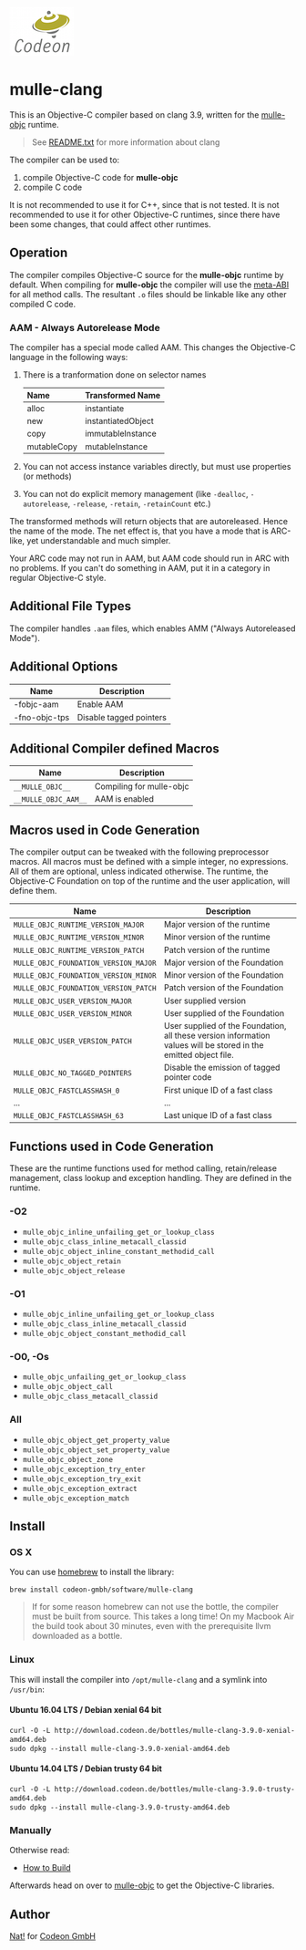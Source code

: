 [![Codeon Gmbh](CodeonLogo.png)](//www.codeon.de)

# mulle-clang

This is an Objective-C compiler based on clang 3.9, written for the [mulle-objc](//www.mulle-kybernetik.com/weblog/2015/mulle_objc_a_new_objective_c_.html)
runtime.

> See [README.txt](README.txt) for more information about clang

The compiler can be used to:

1. compile Objective-C code for **mulle-objc**
2. compile C code

It is not recommended to use it for C++, since that is not tested.
It is not recommended to use it for other Objective-C runtimes, since there
have been some changes, that could affect other runtimes.


## Operation

The compiler compiles Objective-C source for the **mulle-objc** runtime by default. When compiling for **mulle-objc** the compiler will use the [meta-ABI](//www.mulle-kybernetik.com/weblog/2015/mulle_objc_meta_call_convention.html) for all method calls. The resultant `.o` files should be linkable like any other compiled C code.


### AAM - Always Autorelease Mode

The compiler has a special mode called AAM. This changes the Objective-C language in the following ways:

1. There is a tranformation done on selector names

    Name           | Transformed Name
    ---------------|---------------------
    alloc          | instantiate
    new            | instantiatedObject
    copy           | immutableInstance
    mutableCopy    | mutableInstance
2. You can not access instance variables directly, but must use properties (or methods)
3. You can not do explicit memory management (like `-dealloc`, `-autorelease`, `-release`, `-retain`, `-retainCount` etc.)

The transformed methods will return objects that are autoreleased. Hence the name of the mode. The net effect is, that you have a mode that is ARC-like, yet understandable and much simpler.

Your ARC code may not run in AAM, but AAM code should run in ARC with no problems. If you can't do something in AAM, put it in a category in regular Objective-C style.


## Additional File Types

The compiler handles `.aam` files, which enables AMM ("Always Autoreleased Mode").


## Additional Options

Name           | Description
---------------|--------------------------------------
-fobjc-aam     | Enable AAM
-fno-objc-tps  | Disable tagged pointers


## Additional Compiler defined Macros

Name                 | Description
---------------------|--------------------------------------
`__MULLE_OBJC__`     | Compiling for mulle-objc
`__MULLE_OBJC_AAM__` | AAM is enabled


## Macros used in Code Generation


The compiler output can be tweaked with the following preprocessor macros.
All macros must be defined with a simple integer, no expressions. All of them
are optional, unless indicated otherwise. The runtime, the Objective-C Foundation
on top of the runtime and the user application, will define them.


Name                                  | Description
--------------------------------------|--------------------------------------
`MULLE_OBJC_RUNTIME_VERSION_MAJOR`    | Major version of the runtime
`MULLE_OBJC_RUNTIME_VERSION_MINOR`    | Minor version of the runtime
`MULLE_OBJC_RUNTIME_VERSION_PATCH`    | Patch version of the runtime
`MULLE_OBJC_FOUNDATION_VERSION_MAJOR` | Major version of the Foundation
`MULLE_OBJC_FOUNDATION_VERSION_MINOR` | Minor version of the Foundation
`MULLE_OBJC_FOUNDATION_VERSION_PATCH` | Patch version of the Foundation
`MULLE_OBJC_USER_VERSION_MAJOR`       | User supplied version
`MULLE_OBJC_USER_VERSION_MINOR`       | User supplied of the Foundation
`MULLE_OBJC_USER_VERSION_PATCH`       | User supplied of the Foundation, all these version information values will be stored in the emitted object file.
`MULLE_OBJC_NO_TAGGED_POINTERS`       | Disable the emission of tagged pointer code
`MULLE_OBJC_FASTCLASSHASH_0`          | First unique ID of a fast class
... | ...
`MULLE_OBJC_FASTCLASSHASH_63`         | Last unique ID of a fast class


## Functions used in Code Generation

These are the runtime functions used for method calling, retain/release management, class lookup and exception handling. They are
defined in the runtime.

### -O2

* `mulle_objc_inline_unfailing_get_or_lookup_class`
* `mulle_objc_class_inline_metacall_classid`
* `mulle_objc_object_inline_constant_methodid_call`
* `mulle_objc_object_retain`
* `mulle_objc_object_release`

### -O1

* `mulle_objc_inline_unfailing_get_or_lookup_class`
* `mulle_objc_class_inline_metacall_classid`
* `mulle_objc_object_constant_methodid_call`

### -O0, -Os

* `mulle_objc_unfailing_get_or_lookup_class`
* `mulle_objc_object_call`
* `mulle_objc_class_metacall_classid`

### All

* `mulle_objc_object_get_property_value`
* `mulle_objc_object_set_property_value`
* `mulle_objc_object_zone`
* `mulle_objc_exception_try_enter`
* `mulle_objc_exception_try_exit`
* `mulle_objc_exception_extract`
* `mulle_objc_exception_match`

## Install

### OS X

You can use [homebrew](//brew.sh) to install the library:

```
brew install codeon-gmbh/software/mulle-clang
```

> If for some reason homebrew can not use the bottle, the compiler must be
> built from source. This takes a long time! On my Macbook Air the build
> took about 30 minutes, even with the prerequisite llvm downloaded as a bottle.


### Linux


This will install the compiler into `/opt/mulle-clang` and a symlink
into `/usr/bin`:

#### Ubuntu 16.04 LTS / Debian xenial 64 bit

```
curl -O -L http://download.codeon.de/bottles/mulle-clang-3.9.0-xenial-amd64.deb
sudo dpkg --install mulle-clang-3.9.0-xenial-amd64.deb
```

#### Ubuntu 14.04 LTS / Debian trusty 64 bit

```
curl -O -L http://download.codeon.de/bottles/mulle-clang-3.9.0-trusty-amd64.deb
sudo dpkg --install mulle-clang-3.9.0-trusty-amd64.deb
```


### Manually

Otherwise read:

* [How to Build](BUILD_MULLE_CLANG.md)

Afterwards head on over to [mulle-objc](/mulle-objc) to get the Objective-C libraries.


## Author

[Nat!](//www.mulle-kybernetik.com/weblog) for
[Codeon GmbH](//www.codeon.de)
